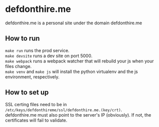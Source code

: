 # defdonthire.me
defdonthire.me is a personal site under the domain defdonthire.me

## How to run
`make run` runs the prod service.  
`make devsite` runs a dev site on port 5000.  
`make webpack` runs a webpack watcher that will rebuild your js when your files change.  
`make venv` and `make js` will install the python virtualenv and the js environment, respectively.

## How to set up
SSL certing files need to be in `/etc/keys/defdonthireme/ssl/defdonthire.me.(key/crt)`.  
defdonthire.me must also point to the server's IP (obviously). If not, the certificates will fail to validate.

